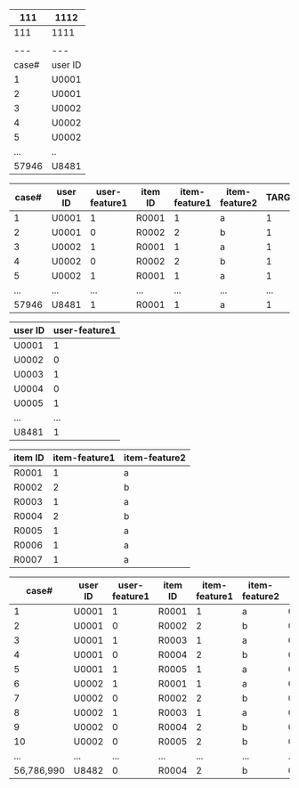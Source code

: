 |111|1112|
|---|---|
|111|1111|
|   |   |   |   |   |   |   |
|---|---|---|---|---|---|---|
|case#|user ID|user-feature1|item ID|item-feature1|item-feature2|TARGET|
|1|U0001|1|R0001|1|a|1|
|2|U0001|0|R0002|2|b|1|
|3|U0002|1|R0001|1|a|1|
|4|U0002|0|R0002|2|b|1|
|5|U0002|1|R0001|1|a|1|
|...|..||||||
|57946|U8481||R0001|||1|



|case#|user ID|user-feature1|item ID|item-feature1|item-feature2|TARGET|
|---|---|---|---|---|---|---|
|1|U0001|1|R0001|1|a|1|
|2|U0001|0|R0002|2|b|1|
|3|U0002|1|R0001|1|a|1|
|4|U0002|0|R0002|2|b|1|
|5|U0002|1|R0001|1|a|1|
|...|...|...|...|...|...|...|
|57946|U8481|1|R0001|1|a|1|


|user ID|user-feature1|
|---|---|
|U0001|1|
|U0002|0|
|U0003|1|
|U0004|0|
|U0005|1|
|...|...|
|U8481|1|


|item ID|item-feature1|item-feature2|
|---|---|---|
|R0001|1|a|
|R0002|2|b|
|R0003|1|a|
|R0004|2|b|
|R0005|1|a|
|R0006|1|a|
|R0007|1|a|

|case#|user ID|user-feature1|item ID|item-feature1|item-feature2|Predict|
|---|---|---|---|---|---|---|
|1|U0001|1|R0001|1|a|0.5674214656|
|2|U0001|0|R0002|2|b|0.1323571282|
|3|U0001|1|R0003|1|a|0.3462067198|
|4|U0001|0|R0004|2|b|0.4598745497|
|5|U0001|1|R0005|1|a|0.2766089525|
|6|U0002|1|R0001|1|a|0.9360681713|
|7|U0002|0|R0002|2|b|0.6110003202|
|8|U0002|1|R0003|1|a|0.7648894132|
|9|U0002|0|R0004|2|b|0.8409196993|
|10|U0002|0|R0005|2|b|0.1009308691|
|...|...|...|...|...|...|...|
|56,786,990|U8482|0|R0004|2|b|0.076711506|



